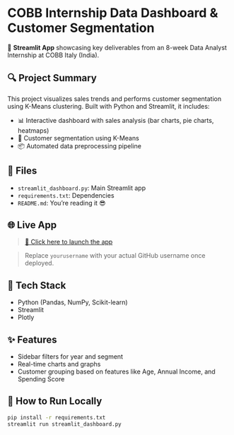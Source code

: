 # COBB Internship Data Dashboard & Customer Segmentation

🚀 **Streamlit App** showcasing key deliverables from an 8-week Data Analyst Internship at COBB Italy (India).

## 🔍 Project Summary

This project visualizes sales trends and performs customer segmentation using K-Means clustering. Built with Python and Streamlit, it includes:

- 📊 Interactive dashboard with sales analysis (bar charts, pie charts, heatmaps)
- 👥 Customer segmentation using K-Means
- 📦 Automated data preprocessing pipeline

## 📁 Files

- `streamlit_dashboard.py`: Main Streamlit app
- `requirements.txt`: Dependencies
- `README.md`: You’re reading it 😎

## 🌐 Live App

> [🔗 Click here to launch the app](https://share.streamlit.io/yourusername/cobb-intern-dashboard/main/streamlit_dashboard.py)

> Replace `yourusername` with your actual GitHub username once deployed.

## 🧠 Tech Stack

- Python (Pandas, NumPy, Scikit-learn)
- Streamlit
- Plotly

## ✨ Features

- Sidebar filters for year and segment
- Real-time charts and graphs
- Customer grouping based on features like Age, Annual Income, and Spending Score

## 📌 How to Run Locally

```bash
pip install -r requirements.txt
streamlit run streamlit_dashboard.py

